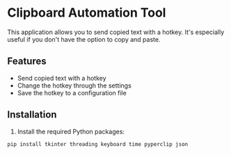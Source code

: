 # Clipboard Automation Tool

This application allows you to send copied text with a hotkey. It's especially useful if you don't have the option to copy and paste.

## Features

- Send copied text with a hotkey
- Change the hotkey through the settings
- Save the hotkey to a configuration file

## Installation

1. Install the required Python packages:

```bash
pip install tkinter threading keyboard time pyperclip json
